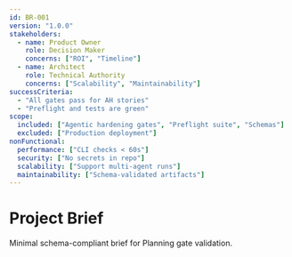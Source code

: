 ```yaml
---
id: BR-001
version: "1.0.0"
stakeholders:
  - name: Product Owner
    role: Decision Maker
    concerns: ["ROI", "Timeline"]
  - name: Architect
    role: Technical Authority
    concerns: ["Scalability", "Maintainability"]
successCriteria:
  - "All gates pass for AH stories"
  - "Preflight and tests are green"
scope:
  included: ["Agentic hardening gates", "Preflight suite", "Schemas"]
  excluded: ["Production deployment"]
nonFunctional:
  performance: ["CLI checks < 60s"]
  security: ["No secrets in repo"]
  scalability: ["Support multi-agent runs"]
  maintainability: ["Schema-validated artifacts"]
---
```


# Project Brief

Minimal schema-compliant brief for Planning gate validation.

